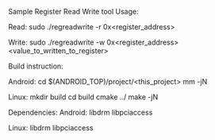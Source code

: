 Sample Register Read Write tool
Usage:

Read:
sudo ./regreadwrite -r 0x<register_address>

Write:
sudo ./regreadwrite -w 0x<register_address> <value_to_written_to_register>

Build instruction:

Android:
cd $(ANDROID_TOP)/project/<this_project>
mm -jN

Linux:
mkdir build
cd build
cmake ../
make -jN


Dependencies:
Android:
libdrm
libpciaccess

Linux:
libdrm
libpciaccess
